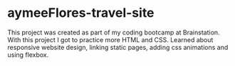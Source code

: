 # aymeeFlores-travel-site

This project was created as part of my coding bootcamp at Brainstation.
With this project I got to practice more HTML and CSS.
Learned about responsive website design, linking static pages, adding css animations and using flexbox.

